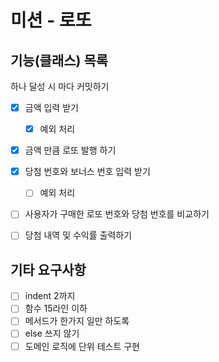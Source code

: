 # 미션 - 로또

## 기능(클래스) 목록

하나 달성 시 마다 커밋하기

- [X] 금액 입력 받기
    - [X] 예외 처리
- [X] 금액 만큼 로또 발행 하기
- [X] 당첨 번호와 보너스 번호 입력 받기
    - [ ] 예외 처리
- [ ] 사용자가 구매한 로또 번호와 당첨 번호를 비교하기
- [ ] 당첨 내역 및 수익률 출력하기


[//]: # (- [ ] 로또 객체 구현 - Lotto &#40;제공됨&#41;)

[//]: # (  - [ ] 로또 번호 List 저장)

[//]: # ()
[//]: # (- [ ] 로또 번호 발급 기계 객체 구현 - LottoMachine)

[//]: # (  - [ ] 로또 랜덤 번호로 Lotto 객체 생성 기능)

[//]: # (  - [ ] 로또 여러개 저장하는 기능)

[//]: # ()
[//]: # (- [ ] 로또 번호를 분석하는 객체 구현 - LottoAnalyzer)

[//]: # (  - [ ] 당첨 번호와 보너스 번호 입력 기능 구현)

[//]: # (  - [ ] 로또 번호 배열을 받아서 분석하고 수익률을 반환하는 기능 구현)

[//]: # (  - [ ] 당첨 번호와 보너스 번호 입력을 검사하는 기능)

[//]: # ()
[//]: # (- [ ] 게임을 진행하는 객체 구현 - LottoGame)

[//]: # (  - [ ] 구입금액 입력 받아서 LottoMachine 에 전달)

[//]: # (  - [ ] LottoMachine 에서 나온 로또 배열을 LottoAnalyze에 전달)

[//]: # (  - [ ] LottoAnalyzer에서 나온 결과를 출력하는 기능)

[//]: # (  - [ ] 로또 구입 금액 입력을 검사하고 에러 메세지 출력하는 기능)

[//]: # ()
[//]: # (- [ ] 로또 등수 enum 객체 구현 - LottoWin)

## 기타 요구사항

- [ ] indent 2까지
- [ ] 함수 15라인 이하
- [ ] 메서드가 한가지 일만 하도록
- [ ] else 쓰지 않기
- [ ] 도메인 로직에 단위 테스트 구현
